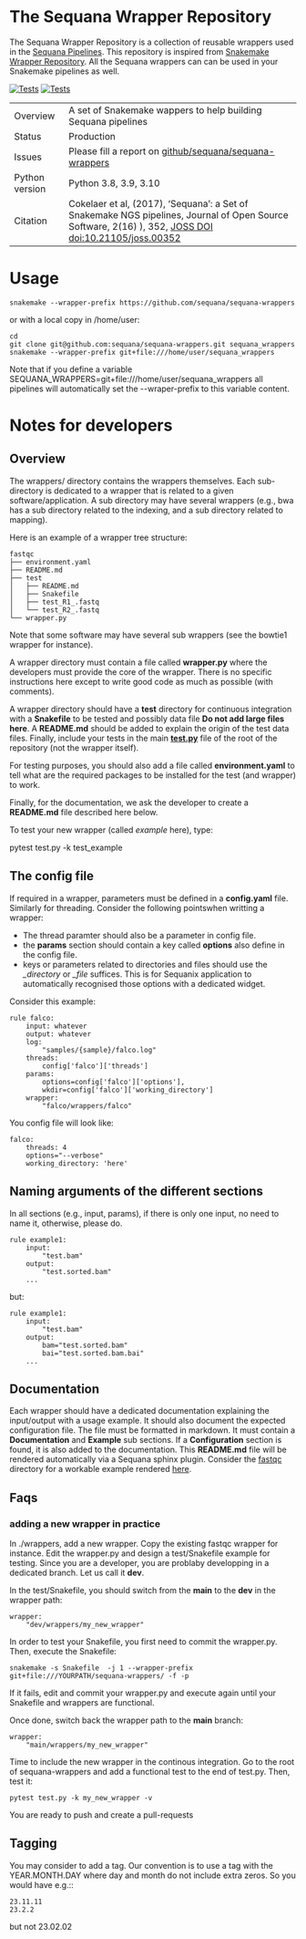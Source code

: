 # The Sequana Wrapper Repository

The Sequana Wrapper Repository is a collection of reusable wrappers used in the [Sequana Pipelines](https://sequana.readthedocs.io). This repository is inspired from [Snakemake Wrapper Repository](https://github.com/snakemake/snakemake-wrappers/). All the Sequana wrappers can can be used in your Snakemake pipelines as well.


[![Tests](https://github.com/sequana/sequana-wrappers/actions/workflows/main.yml/badge.svg)](https://github.com/sequana/sequana-wrappers/actions/workflows/main.yml)
[![Tests](http://joss.theoj.org/papers/10.21105/joss.00352/status.svg)](http://joss.theoj.org/papers/10.21105/joss.00352)


|||
| --- | --- |
| Overview | A set of Snakemake wappers to help building Sequana pipelines |
|Status | Production |
|Issues | Please fill a report on [github/sequana/sequana-wrappers](https://github.com/sequana/sequana/issues) |
|Python version | Python 3.8, 3.9, 3.10|
|Citation| Cokelaer et al, (2017), ‘Sequana’: a Set of Snakemake NGS pipelines, Journal of Open Source Software, 2(16) ), 352,  [JOSS DOI doi:10.21105/joss.00352 ](http://www.doi2bib.org/bib/10.21105%2Fjoss.00352) |


# Usage

    snakemake --wrapper-prefix https://github.com/sequana/sequana-wrappers

or with a local copy in /home/user:

    cd
    git clone git@github.com:sequana/sequana-wrappers.git sequana_wrappers
    snakemake --wrapper-prefix git+file:///home/user/sequana_wrappers

Note that if you define a variable SEQUANA_WRAPPERS=git+file:///home/user/sequana_wrappers all pipelines will
automatically set the --wraper-prefix to this variable content.

# Notes for developers

## Overview

The wrappers/ directory contains the wrappers themselves. Each sub-directory is dedicated to
a wrapper that is related to a given software/application. A sub directory may have several wrappers (e.g., bwa has a sub directory related to the indexing, and a sub directory related to mapping).

Here is an example of a wrapper tree structure:

    fastqc
    ├── environment.yaml
    ├── README.md
    ├── test
    │   ├── README.md
    │   ├── Snakefile
    │   ├── test_R1_.fastq
    │   └── test_R2_.fastq
    └── wrapper.py

Note that some software may have several sub wrappers (see the bowtie1 wrapper for instance).

A wrapper directory must contain a file called **wrapper.py** where the
developers must provide the core of the wrapper. There is no specific
instructions here except to write good code as much as possible (with comments).

A wrapper directory should have a **test** directory for continuous integration
with a **Snakefile** to be tested and possibly data file **Do not add large files here**. A
**README.md** should be added to explain the origin of the test data files.
Finally, include your tests in the main [**test.py**](test.py) file
of the root of the repository (not the wrapper itself).

For testing purposes, you should also add a file called **environment.yaml**
to tell what are the required packages to be installed for the test (and wrapper)
to work.

Finally, for the documentation, we ask the developer to create a **README.md** file
described here below.

To test your new wrapper (called *example* here), type:

   pytest test.py -k test_example

## The config file

If required in a wrapper, parameters must be defined in a **config.yaml** file.
Similarly for threading. Consider the following pointswhen writting a wrapper:

- The thread paramter should also be a parameter in config file.
- the **params** section should contain a key called **options** also define in the config file.
- keys or parameters related to directories and files should use the *_directory* or *_file* suffices. This is for
  Sequanix application to automatically recognised those options with a dedicated widget.

Consider this example:

    rule falco:
        input: whatever
        output: whatever
        log:
            "samples/{sample}/falco.log"
        threads:
            config['falco']['threads']
        params:
            options=config['falco']['options'],
            wkdir=config['falco']['working_directory']
        wrapper:
            "falco/wrappers/falco"

You config file will look like:

    falco:
        threads: 4
        options="--verbose"
        working_directory: 'here'


## Naming arguments of the different sections

In all sections (e.g., input, params), if there is only one input, no need to name it, otherwise, please do.

    rule example1:
        input:
            "test.bam"
        output:
            "test.sorted.bam"
        ...

but:

    rule example1:
        input:
            "test.bam"
        output:
            bam="test.sorted.bam"
            bai="test.sorted.bam.bai"
        ...




## Documentation

Each wrapper should have a dedicated documentation explaining the input/output with a usage example. It should also document the expected configuration file.  The file must be formatted in markdown. It must contain a **Documentation** and **Example** sub sections. If a **Configuration** section is found, it is also added to the documentation. This **README.md**  file will be rendered automatically via a Sequana sphinx plugin. Consider the [fastqc](wrappers/fastqc/README.md) directory for a workable example rendered [here](https://sequana.readthedocs.io/en/master/wrappers.html#fastqc).



## Faqs

### adding a new wrapper in practice

In ./wrappers, add a new wrapper. Copy the existing fastqc wrapper for instance.
Edit the wrapper.py and design a test/Snakefile example for testing. Since you are
a developer, you are problaby developping in a dedicated branch. Let us call it **dev**.

In the test/Snakefile, you should switch from the **main** to the **dev** in the wrapper path:

    wrapper:
        "dev/wrappers/my_new_wrapper"

In order to test your Snakefile, you first need to commit the wrapper.py. Then, execute the Snakefile:

    snakemake -s Snakefile  -j 1 --wrapper-prefix git+file:///YOURPATH/sequana-wrappers/ -f -p

If it fails, edit and commit your wrapper.py and execute again until your Snakefile and wrappers are functional.

Once done, switch back the wrapper path to the **main** branch:

    wrapper:
        "main/wrappers/my_new_wrapper"

Time to include the new wrapper in the continous integration. Go to the root of sequana-wrappers and add a functional test to the end of test.py. Then, test it:

    pytest test.py -k my_new_wrapper -v

You are ready to push and create a pull-requests



## Tagging

You may consider to add a tag. Our convention is to use a tag with the YEAR.MONTH.DAY
where day and month do not include extra zeros. So you would have e.g.::

    23.11.11
    23.2.2

but not 23.02.02



